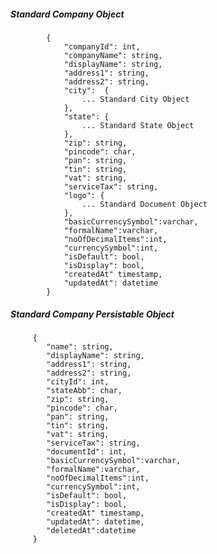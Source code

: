 ##### Standard Company Object

            {
                "companyId": int,
                "companyName": string,
				"displayName": string,
                "address1": string,
                "address2": string,
                "city":  {
					... Standard City Object
				},
                "state": {
                    ... Standard State Object
                },
                "zip": string,
				"pincode": char,
				"pan": string,
				"tin": string,
				"vat": string,
				"serviceTax": string,
				"logo": {
					... Standard Document Object
				},
				"basicCurrencySymbol":varchar,
				"formalName":varchar,
				"noOfDecimalItems":int,
				"currencySymbol":int,
				"isDefault": bool,
				"isDisplay": bool,
				"createdAt" timestamp,
				"updatedAt": datetime
            }
            
            
##### Standard Company Persistable Object

         {
            "name": string,
			"displayName": string,
			"address1": string,
			"address2": string,
			"cityId": int,
			"stateAbb": char,
			"zip": string,
			"pincode": char,
			"pan": string,
			"tin": string,
			"vat": string,
			"serviceTax": string,
			"documentId": int,
			"basicCurrencySymbol":varchar,
			"formalName":varchar,
			"noOfDecimalItems":int,
			"currencySymbol":int,
			"isDefault": bool,
			"isDisplay": bool,
			"createdAt" timestamp,
			"updatedAt": datetime,
			"deletedAt":datetime			
         }

